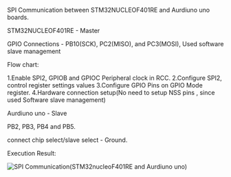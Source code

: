 SPI Communication between STM32NUCLEOF401RE and Aurdiuno uno boards.



STM32NUCLEOF401RE - Master

GPIO Connections - PB10(SCK), PC2(MISO), and PC3(MOSI), Used software slave management

Flow chart:

1.Enable SPI2, GPIOB and GPIOC Peripheral clock in RCC.
2.Configure SPI2, control register settings values
3.Configure GPIO Pins on GPIO Mode register.
4.Hardware connection setup(No need to setup NSS pins , since used Software slave management)

Aurdiuno uno - Slave

PB2, PB3, PB4 and PB5.

connect chip select/slave select - Ground.

Execution Result:

![SPI Communication(STM32nucleoF401RE and Aurdiuno uno)](https://user-images.githubusercontent.com/63492659/153843503-af19ce6b-a17d-4991-8e70-323b34755c6a.png)
